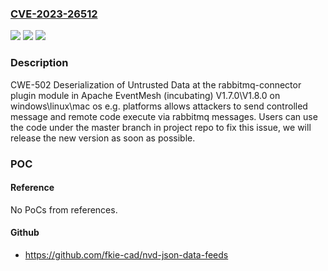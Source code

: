 ### [CVE-2023-26512](https://cve.mitre.org/cgi-bin/cvename.cgi?name=CVE-2023-26512)
![](https://img.shields.io/static/v1?label=Product&message=Apache%20EventMesh%20(incubating)%20RabbitMQ%20connector&color=blue)
![](https://img.shields.io/static/v1?label=Version&message=1.7.0%3C%3D%201.8.0%20&color=brighgreen)
![](https://img.shields.io/static/v1?label=Vulnerability&message=CWE-502%20Deserialization%20of%20Untrusted%20Data&color=brighgreen)

### Description

CWE-502 Deserialization of Untrusted Data at the rabbitmq-connector plugin module in Apache EventMesh (incubating) V1.7.0\V1.8.0 on windows\linux\mac os e.g. platforms allows attackers to send controlled message and remote code execute via rabbitmq messages. Users can use the code under the master branch in project repo to fix this issue, we will release the new version as soon as possible.

### POC

#### Reference
No PoCs from references.

#### Github
- https://github.com/fkie-cad/nvd-json-data-feeds

